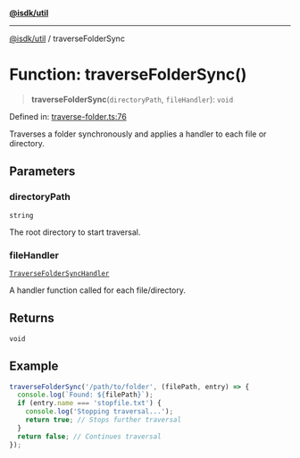 [**@isdk/util**](../README.md)

***

[@isdk/util](../globals.md) / traverseFolderSync

# Function: traverseFolderSync()

> **traverseFolderSync**(`directoryPath`, `fileHandler`): `void`

Defined in: [traverse-folder.ts:76](https://github.com/isdk/util.js/blob/6db2d9183a0020b4684dd604078788d3db3480e8/src/traverse-folder.ts#L76)

Traverses a folder synchronously and applies a handler to each file or directory.

## Parameters

### directoryPath

`string`

The root directory to start traversal.

### fileHandler

[`TraverseFolderSyncHandler`](../type-aliases/TraverseFolderSyncHandler.md)

A handler function called for each file/directory.

## Returns

`void`

## Example

```typescript
traverseFolderSync('/path/to/folder', (filePath, entry) => {
  console.log(`Found: ${filePath}`);
  if (entry.name === 'stopfile.txt') {
    console.log('Stopping traversal...');
    return true; // Stops further traversal
  }
  return false; // Continues traversal
});
```
